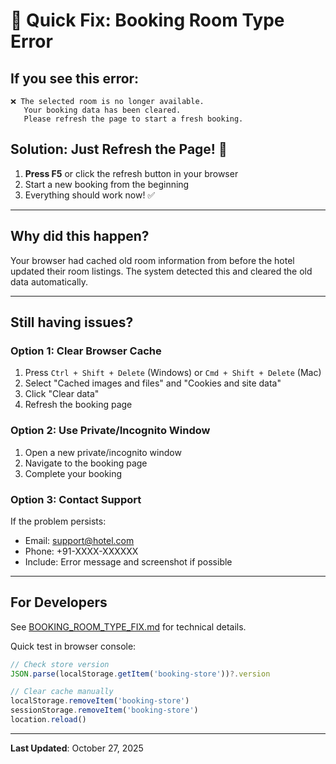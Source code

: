 # 🔧 Quick Fix: Booking Room Type Error

## If you see this error:
```
❌ The selected room is no longer available. 
   Your booking data has been cleared. 
   Please refresh the page to start a fresh booking.
```

## Solution: Just Refresh the Page! 🔄

1. **Press F5** or click the refresh button in your browser
2. Start a new booking from the beginning
3. Everything should work now! ✅

---

## Why did this happen?

Your browser had cached old room information from before the hotel updated their room listings. The system detected this and cleared the old data automatically.

---

## Still having issues?

### Option 1: Clear Browser Cache
1. Press `Ctrl + Shift + Delete` (Windows) or `Cmd + Shift + Delete` (Mac)
2. Select "Cached images and files" and "Cookies and site data"
3. Click "Clear data"
4. Refresh the booking page

### Option 2: Use Private/Incognito Window
1. Open a new private/incognito window
2. Navigate to the booking page
3. Complete your booking

### Option 3: Contact Support
If the problem persists:
- Email: support@hotel.com
- Phone: +91-XXXX-XXXXXX
- Include: Error message and screenshot if possible

---

## For Developers

See [BOOKING_ROOM_TYPE_FIX.md](./BOOKING_ROOM_TYPE_FIX.md) for technical details.

Quick test in browser console:
```javascript
// Check store version
JSON.parse(localStorage.getItem('booking-store'))?.version

// Clear cache manually
localStorage.removeItem('booking-store')
sessionStorage.removeItem('booking-store')
location.reload()
```

---

**Last Updated**: October 27, 2025
